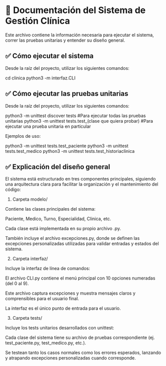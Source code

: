 # 📄 Documentación del Sistema de Gestión Clínica

Este archivo contiene la información necesaria para ejecutar el sistema, correr las pruebas unitarias y entender su diseño general.

## ✅ Cómo ejecutar el sistema

Desde la raíz del proyecto, utilizar los siguientes comandos:

cd clinica
python3 -m interfaz.CLI

## ✅ Cómo ejecutar las pruebas unitarias

Desde la raíz del proyecto, utilizar los siguientes comandos:

python3 -m unittest discover tests  #Para ejecutar todas las pruebas unitarias
python3 -m unittest tests.test_(clase que quiera probar) #Para ejecutar una prueba unitaria en particular

Ejemplos de uso: 

python3 -m unittest tests.test_paciente
python3 -m unittest tests.test_medico
python3 -m unittest tests.test_historiaclinica

## ✅ Explicación del diseño general

El sistema está estructurado en tres componentes principales, siguiendo una arquitectura clara para facilitar la organización y el mantenimiento del código:

1. Carpeta modelo/

Contiene las clases principales del sistema:

Paciente, Medico, Turno, Especialidad, Clinica, etc.

Cada clase está implementada en su propio archivo .py.

También incluye el archivo excepciones.py, donde se definen las excepciones personalizadas utilizadas para validar entradas y estados del sistema.

2. Carpeta interfaz/

Incluye la interfaz de línea de comandos:

El archivo CLI.py contiene el menú principal con 10 opciones numeradas (del 0 al 9).

Este archivo captura excepciones y muestra mensajes claros y comprensibles para el usuario final.

La interfaz es el único punto de entrada para el usuario.

3. Carpeta tests/

Incluye los tests unitarios desarrollados con unittest:

Cada clase del sistema tiene su archivo de pruebas correspondiente (ej. test_paciente.py, test_medico.py, etc.).

Se testean tanto los casos normales como los errores esperados, lanzando y atrapando excepciones personalizadas cuando corresponde.

